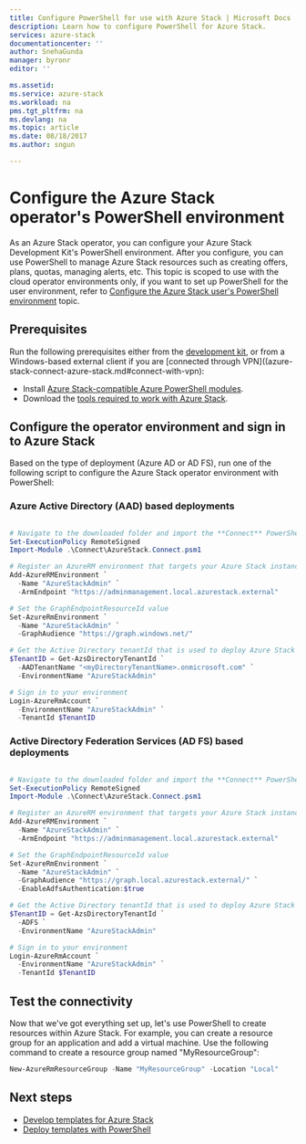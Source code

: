 ```yaml
---
title: Configure PowerShell for use with Azure Stack | Microsoft Docs
description: Learn how to configure PowerShell for Azure Stack.
services: azure-stack
documentationcenter: ''
author: SnehaGunda
manager: byronr
editor: ''

ms.assetid:
ms.service: azure-stack
ms.workload: na
pms.tgt_pltfrm: na
ms.devlang: na
ms.topic: article
ms.date: 08/18/2017
ms.author: sngun

---
```


# Configure the Azure Stack operator's PowerShell environment

As an Azure Stack operator, you can configure your Azure Stack Development Kit's PowerShell environment. After you configure, you can use PowerShell to manage Azure Stack resources such as creating offers, plans, quotas, managing alerts, etc. This topic is scoped to use with the cloud operator environments only, if you want to set up PowerShell for the user environment, refer to [Configure the Azure Stack user's PowerShell environment](azure-stack-powershell-configure-user.md) topic. 

## Prerequisites

Run the following prerequisites either from the [development kit](azure-stack-connect-azure-stack.md#connect-with-remote-desktop), or from a Windows-based external client if you are [connected through VPN]((azure-stack-connect-azure-stack.md#connect-with-vpn): 

* Install [Azure Stack-compatible Azure PowerShell modules](azure-stack-powershell-install.md).  
* Download the [tools required to work with Azure Stack](azure-stack-powershell-download.md).  

## Configure the operator environment and sign in to Azure Stack

Based on the type of deployment (Azure AD or AD FS), run one of the following script to configure the Azure Stack operator environment with PowerShell:

### Azure Active Directory (AAD) based deployments
       
  ```powershell

  # Navigate to the downloaded folder and import the **Connect** PowerShell module
  Set-ExecutionPolicy RemoteSigned
  Import-Module .\Connect\AzureStack.Connect.psm1

  # Register an AzureRM environment that targets your Azure Stack instance
  Add-AzureRMEnvironment `
    -Name "AzureStackAdmin" `
    -ArmEndpoint "https://adminmanagement.local.azurestack.external"

  # Set the GraphEndpointResourceId value
  Set-AzureRmEnvironment `
    -Name "AzureStackAdmin" `
    -GraphAudience "https://graph.windows.net/"

  # Get the Active Directory tenantId that is used to deploy Azure Stack
  $TenantID = Get-AzsDirectoryTenantId `
    -AADTenantName "<myDirectoryTenantName>.onmicrosoft.com" `
    -EnvironmentName "AzureStackAdmin"

  # Sign in to your environment
  Login-AzureRmAccount `
    -EnvironmentName "AzureStackAdmin" `
    -TenantId $TenantID 
  ```

### Active Directory Federation Services (AD FS) based deployments
         
  ```powershell

  # Navigate to the downloaded folder and import the **Connect** PowerShell module
  Set-ExecutionPolicy RemoteSigned
  Import-Module .\Connect\AzureStack.Connect.psm1

  # Register an AzureRM environment that targets your Azure Stack instance
  Add-AzureRMEnvironment `
    -Name "AzureStackAdmin" `
    -ArmEndpoint "https://adminmanagement.local.azurestack.external"

  # Set the GraphEndpointResourceId value
  Set-AzureRmEnvironment `
    -Name "AzureStackAdmin" `
    -GraphAudience "https://graph.local.azurestack.external/" `
    -EnableAdfsAuthentication:$true

  # Get the Active Directory tenantId that is used to deploy Azure Stack     
  $TenantID = Get-AzsDirectoryTenantId `
    -ADFS `
    -EnvironmentName "AzureStackAdmin"

  # Sign in to your environment
  Login-AzureRmAccount `
    -EnvironmentName "AzureStackAdmin" `
    -TenantId $TenantID 
  ```

## Test the connectivity

Now that we've got everything set up, let's use PowerShell to create resources within Azure Stack. For example, you can create a resource group for an application and add a virtual machine. Use the following command to create a resource group named "MyResourceGroup":

```powershell
New-AzureRmResourceGroup -Name "MyResourceGroup" -Location "Local"
```

## Next steps
* [Develop templates for Azure Stack](azure-stack-develop-templates.md)
* [Deploy templates with PowerShell](azure-stack-deploy-template-powershell.md)